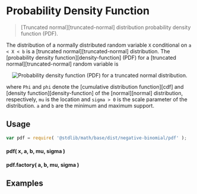 Probability Density Function
===
> [Truncated normal][truncated-normal] distribution probability density function (PDF).

<!-- <intro> -->

The distribution of a normally distributed random variable `X` conditional on `a < X < b`  is a [truncated normal][truncated-normal] distribution.
The [probability density function][density-function] (PDF) for a [truncated normal][truncated-normal] random variable is

<!-- <equation class="equation" label="eq:" align="center" raw="" alt=""> -->
<div class="equation" align="center" data-raw-text="f(x;\mu,\sigma,a,b) =  \begin{cases} \frac{\frac{1}{\sigma}\phi(\frac{x - \mu}{\sigma})}{\Phi(\frac{b - \mu}{\sigma}) - \Phi(\frac{a - \mu}{\sigma}) } &amp; \text{ if } a < x < b \\ 0 &amp; \text{ otherwise }
\end{cases}" data-equation="eq:pdf">
	<img src="https://cdn.rawgit.com/distributions-io/truncated-normal-pdf/420be8917ad8ff8b29d3f21f88744581bbff9445/docs/img/eqn.svg" alt="Probability density function (PDF) for a truncated normal distribution.">
	<br>
</div>

where `Phi` and `phi` denote the [cumulative distribution function][cdf] and [density function][density-function] of the [normal][normal] distribution, respectively, `mu` is the location  and `sigma > 0` is the scale parameter of the distribution. `a` and `b` are the minimum and maximum support.

<!-- </intro> -->

<!-- <usage> -->

## Usage
``` javascript
var pdf = require( '@stdlib/math/base/dist/negative-binomial/pdf' );
```

#### pdf( x, a, b, mu, sigma )
#### pdf.factory( a, b, mu, sigma )
<!-- </usage> -->

<!-- <examples> -->
## Examples

``` javascript
```
<!-- </examples> -->


<!-- <links> -->

[negative-binomial]: https://github.com/substack/node-browserify

<!-- </links> -->